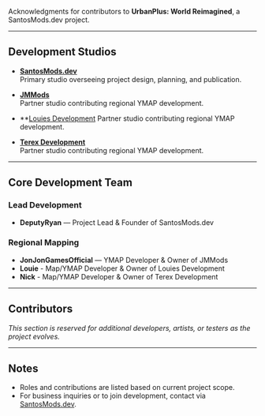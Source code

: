 Acknowledgments for contributors to **UrbanPlus: World Reimagined**, a SantosMods.dev project.

---

## Development Studios
- **[SantosMods.dev](https://santosmods.dev)**  
  Primary studio overseeing project design, planning, and publication.

- **[JMMods](https://links.santosmods.dev/jmmods)**  
  Partner studio contributing regional YMAP development.

- **[Louies Development](https://links.santosmods.dev/louies-development)
  Partner studio contributing regional YMAP development.

- **[Terex Development](https://links.santosmods.dev/terex-development)**  
  Partner studio contributing regional YMAP development.

---

## Core Development Team
### Lead Development
- **DeputyRyan** — Project Lead & Founder of SantosMods.dev

### Regional Mapping
- **JonJonGamesOfficial** — YMAP Developer & Owner of JMMods
- **Louie** - Map/YMAP Developer & Owner of Louies Development
- **Nick** - Map/YMAP Developer & Owner of Terex Development
---

## Contributors
*This section is reserved for additional developers, artists, or testers as the project evolves.*

---

## Notes
- Roles and contributions are listed based on current project scope.
- For business inquiries or to join development, contact via [SantosMods.dev](https://santosmods.dev).
